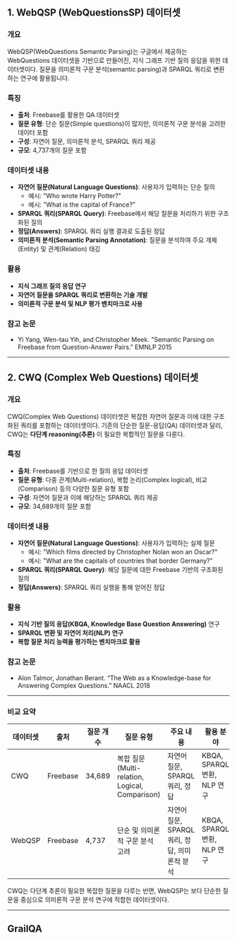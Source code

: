 
## 1. WebQSP (WebQuestionsSP) 데이터셋

### 개요
WebQSP(WebQuestions Semantic Parsing)는 구글에서 제공하는 WebQuestions 데이터셋을 기반으로 만들어진, 지식 그래프 기반 질의 응답을 위한 데이터셋이다. 질문을 의미론적 구문 분석(semantic parsing)과 SPARQL 쿼리로 변환하는 연구에 활용됩니다.
### 특징
- **출처**: Freebase를 활용한 QA 데이터셋
- **질문 유형**: 단순 질문(Simple questions)이 많지만, 의미론적 구문 분석을 고려한 데이터 포함
- **구성**: 자연어 질문, 의미론적 분석, SPARQL 쿼리 제공
- **규모**: 4,737개의 질문 포함
### 데이터셋 내용
- **자연어 질문(Natural Language Questions)**: 사용자가 입력하는 단순 질의
    - 예시: "Who wrote Harry Potter?"
    - 예시: "What is the capital of France?"
- **SPARQL 쿼리(SPARQL Query)**: Freebase에서 해당 질문을 처리하기 위한 구조화된 질의
- **정답(Answers)**: SPARQL 쿼리 실행 결과로 도출된 정답
- **의미론적 분석(Semantic Parsing Annotation)**: 질문을 분석하여 주요 개체(Entity) 및 관계(Relation) 태깅
### 활용
- **지식 그래프 질의 응답 연구**
- **자연어 질문을 SPARQL 쿼리로 변환하는 기술 개발**
- **의미론적 구문 분석 및 NLP 평가 벤치마크로 사용**
### 참고 논문
- Yi Yang, Wen-tau Yih, and Christopher Meek. "Semantic Parsing on Freebase from Question-Answer Pairs." EMNLP 2015

***
## 2. CWQ (Complex Web Questions) 데이터셋

### 개요
CWQ(Complex Web Questions) 데이터셋은 복잡한 자연어 질문과 이에 대한 구조화된 쿼리를 포함하는 데이터셋이다. 기존의 단순한 질문-응답(QA) 데이터셋과 달리, CWQ는 **다단계 reasoning(추론)** 이 필요한 복합적인 질문을 다룬다.
### 특징
- **출처**: Freebase를 기반으로 한 질의 응답 데이터셋
- **질문 유형**: 다중 관계(Multi-relation), 복합 논리(Complex logical), 비교(Comparison) 등의 다양한 질문 유형 포함
- **구성**: 자연어 질문과 이에 해당하는 SPARQL 쿼리 제공
- **규모**: 34,689개의 질문 포함
### 데이터셋 내용
- **자연어 질문(Natural Language Questions)**: 사용자가 입력하는 실제 질문
    - 예시: "Which films directed by Christopher Nolan won an Oscar?"
    - 예시: "What are the capitals of countries that border Germany?"
- **SPARQL 쿼리(SPARQL Query)**: 해당 질문에 대한 Freebase 기반의 구조화된 질의
- **정답(Answers)**: SPARQL 쿼리 실행을 통해 얻어진 정답
### 활용
- **지식 기반 질의 응답(KBQA, Knowledge Base Question Answering)** 연구
- **SPARQL 변환 및 자연어 처리(NLP) 연구**
- **복합 질문 처리 능력을 평가하는 벤치마크로 활용**
### 참고 논문
- Alon Talmor, Jonathan Berant. “The Web as a Knowledge-base for Answering Complex Questions.” NAACL 2018

---
### 비교 요약

|데이터셋|출처|질문 개수|질문 유형|주요 내용|활용 분야|
|---|---|---|---|---|---|
|CWQ|Freebase|34,689|복합 질문 (Multi-relation, Logical, Comparison)|자연어 질문, SPARQL 쿼리, 정답|KBQA, SPARQL 변환, NLP 연구|
|WebQSP|Freebase|4,737|단순 및 의미론적 구문 분석 고려|자연어 질문, SPARQL 쿼리, 정답, 의미론적 분석|KBQA, SPARQL 변환, NLP 연구|

CWQ는 다단계 추론이 필요한 복잡한 질문을 다루는 반면, WebQSP는 보다 단순한 질문을 중심으로 의미론적 구문 분석 연구에 적합한 데이터셋이다. 

---

## GrailQA
